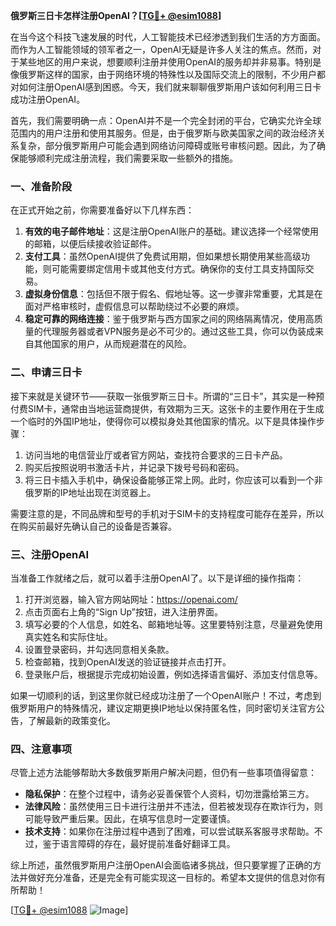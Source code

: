 **俄罗斯三日卡怎样注册OpenAI？[[TG💪+ @esim1088](https://t.me/s/esim1088)]**

在当今这个科技飞速发展的时代，人工智能技术已经渗透到我们生活的方方面面。而作为人工智能领域的领军者之一，OpenAI无疑是许多人关注的焦点。然而，对于某些地区的用户来说，想要顺利注册并使用OpenAI的服务却并非易事。特别是像俄罗斯这样的国家，由于网络环境的特殊性以及国际交流上的限制，不少用户都对如何注册OpenAI感到困惑。今天，我们就来聊聊俄罗斯用户该如何利用三日卡成功注册OpenAI。

首先，我们需要明确一点：OpenAI并不是一个完全封闭的平台，它确实允许全球范围内的用户注册和使用其服务。但是，由于俄罗斯与欧美国家之间的政治经济关系复杂，部分俄罗斯用户可能会遇到网络访问障碍或账号审核问题。因此，为了确保能够顺利完成注册流程，我们需要采取一些额外的措施。

### 一、准备阶段

在正式开始之前，你需要准备好以下几样东西：

1. **有效的电子邮件地址**：这是注册OpenAI账户的基础。建议选择一个经常使用的邮箱，以便后续接收验证邮件。
2. **支付工具**：虽然OpenAI提供了免费试用期，但如果想长期使用某些高级功能，则可能需要绑定信用卡或其他支付方式。确保你的支付工具支持国际交易。
3. **虚拟身份信息**：包括但不限于假名、假地址等。这一步骤非常重要，尤其是在面对严格审核时，虚假信息可以帮助绕过不必要的麻烦。
4. **稳定可靠的网络连接**：鉴于俄罗斯与西方国家之间的网络隔离情况，使用高质量的代理服务器或者VPN服务是必不可少的。通过这些工具，你可以伪装成来自其他国家的用户，从而规避潜在的风险。

### 二、申请三日卡

接下来就是关键环节——获取一张俄罗斯三日卡。所谓的“三日卡”，其实是一种预付费SIM卡，通常由当地运营商提供，有效期为三天。这张卡的主要作用在于生成一个临时的外国IP地址，使得你可以模拟身处其他国家的情况。以下是具体操作步骤：

1. 访问当地的电信营业厅或者官方网站，查找符合要求的三日卡产品。
2. 购买后按照说明书激活卡片，并记录下拨号号码和密码。
3. 将三日卡插入手机中，确保设备能够正常上网。此时，你应该可以看到一个非俄罗斯的IP地址出现在浏览器上。

需要注意的是，不同品牌和型号的手机对于SIM卡的支持程度可能存在差异，所以在购买前最好先确认自己的设备是否兼容。

### 三、注册OpenAI

当准备工作就绪之后，就可以着手注册OpenAI了。以下是详细的操作指南：

1. 打开浏览器，输入官方网站网址：https://openai.com/
2. 点击页面右上角的“Sign Up”按钮，进入注册界面。
3. 填写必要的个人信息，如姓名、邮箱地址等。这里要特别注意，尽量避免使用真实姓名和实际住址。
4. 设置登录密码，并勾选同意相关条款。
5. 检查邮箱，找到OpenAI发送的验证链接并点击打开。
6. 登录账户后，根据提示完成初始设置，例如选择语言偏好、添加支付信息等。

如果一切顺利的话，到这里你就已经成功注册了一个OpenAI账户！不过，考虑到俄罗斯用户的特殊情况，建议定期更换IP地址以保持匿名性，同时密切关注官方公告，了解最新的政策变化。

### 四、注意事项

尽管上述方法能够帮助大多数俄罗斯用户解决问题，但仍有一些事项值得留意：

- **隐私保护**：在整个过程中，请务必妥善保管个人资料，切勿泄露给第三方。
- **法律风险**：虽然使用三日卡进行注册并不违法，但若被发现存在欺诈行为，则可能导致严重后果。因此，在填写信息时一定要谨慎。
- **技术支持**：如果你在注册过程中遇到了困难，可以尝试联系客服寻求帮助。不过，鉴于语言障碍的存在，最好提前准备好翻译工具。

综上所述，虽然俄罗斯用户注册OpenAI会面临诸多挑战，但只要掌握了正确的方法并做好充分准备，还是完全有可能实现这一目标的。希望本文提供的信息对你有所帮助！

[[TG💪+ @esim1088](https://t.me/s/esim1088) ![Image](https://i.postimg.cc/4NQfJmqS/Snipaste-2025-05-13-00-14-12.png)]